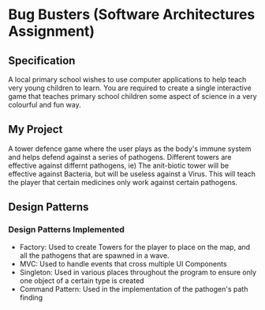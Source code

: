 # Bug Busters (Software Architectures Assignment)

## Specification
A local primary school wishes to use computer applications to help teach very young children to learn. You are required to create a single interactive game that teaches primary school children some aspect of science in a very colourful and fun way.

## My Project
A tower defence game where the user plays as the body's immune system and helps defend against a
series of pathogens. Different towers are effective against differnt pathogens, ie) The anit-biotic
tower will be effective against Bacteria, but will be useless against a Virus. This will teach the 
player that certain medicines only work against certain pathogens.

## Design Patterns
### Design Patterns Implemented

 - Factory: Used to create Towers for the player to place on the map, and all the pathogens that 
 are spawned in a wave.
 - MVC: Used to handle events that cross multiple UI Components
 - Singleton: Used in various places throughout the program to ensure only one object of a certain type is created
 - Command Pattern: Used in the implementation of the pathogen's path finding